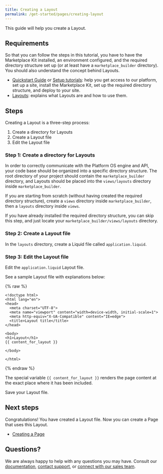 ```yaml
---
title: Creating a Layout
permalink: /get-started/pages/creating-layout
---
```

This guide will help you create a Layout.  

## Requirements
So that you can follow the steps in this tutorial, you have to have the Marketplace Kit installed, an environment configured, and the required directory structure set up (or at least have a `marketplace_builder` directory). You should also understand the concept behind Layouts. 

* [Quickstart Guide]() or [Setup tutorials](): help you get access to our platform, set up a site, install the Marketplace Kit, set up the required directory structure, and deploy to your site.    
* [Layouts](): explains what Layouts are and how to use them. 

## Steps 

Creating a Layout is a three-step process:

1. Create a directory for Layouts
2. Create a Layout file
3. Edit the Layout file 

### Step 1: Create a directory for Layouts
In order to correctly communicate with the Platform OS engine and API, your code base should be organized into a specific directory structure. The root directory of your project should contain the `marketplace_builder` directory, and Layouts should be placed into the `views/layouts` directory inside `marketplace_builder`. 

If you are starting from scratch (without having created the required directory structure), create a `views` directory inside `marketplace_builder`, then a `layouts` directory inside `views`.

If you have already installed the required directory structure, you can skip this step, and just locate your `marketplace_builder/views/layouts` directory. 

### Step 2: Create a Layout file
In the `layouts` directory, create a Liquid file called `application.liquid`. 

### Step 3: Edit the Layout file 
Edit the `application.liquid` Layout file. 

See a sample Layout file with explanations below:

{% raw %}

```liquid
<!doctype html>
<html lang="en">
<head>
  <meta charset="UTF-8">
  <meta name="viewport" content="width=device-width, initial-scale=1">
  <meta http-equiv="X-UA-Compatible" content="IE=edge">
  <title>Layout title</title>
</head>

<body>
<h1>Layout</h1>
{{ content_for_layout }}

</body>

</html>

```

{% endraw %}


The special variable `{{ content_for_layout }}` renders the page content at the exact place where it has been included. 

Save your Layout file. 

## Next steps
Congratulations! You have created a Layout file. Now you can create a Page that uses this Layout.  

* [Creating a Page]()

## Questions?

We are always happy to help with any questions you may have. Consult our  [documentation](), [contact support](), or  [connect with our sales team](). 
